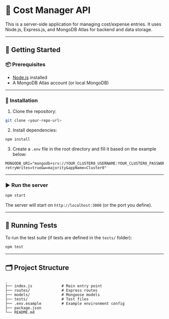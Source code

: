 # 🧾 Cost Manager API

This is a server-side application for managing cost/expense entries. It uses Node.js, Express.js, and MongoDB Atlas for backend and data storage.

---

## 🚀 Getting Started

### 📦 Prerequisites
- [Node.js](https://nodejs.org/) installed
- A MongoDB Atlas account (or local MongoDB)

---

### 🧰 Installation

1. Clone the repository:
```bash
git clone <your-repo-url>
```

2. Install dependencies:
```bash
npm install
```

3. Create a `.env` file in the root directory and fill it based on the example below:

```env
MONGODB_URI="mongodb+srv://YOUR_CLUSTER0_USERNAME:YOUR_CLUSTER0_PASSWORD@cluster0.o6k8tbi.mongodb.net/cost_manager?retryWrites=true&w=majority&appName=Cluster0"
```

---

### ▶️ Run the server

```bash
npm start
```

The server will start on `http://localhost:3000` (or the port you define).

---

## 🧪 Running Tests

To run the test suite (if tests are defined in the `tests/` folder):

```bash
npm test
```

---

## 🗂 Project Structure

```
.
├── index.js             # Main entry point
├── routes/              # Express routes
├── models/              # Mongoose models
├── tests/               # Test files
├── .env.example         # Example environment config
├── package.json
└── README.md
```

